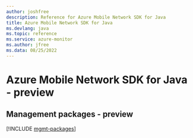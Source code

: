 ```yaml
---
author: joshfree
description: Reference for Azure Mobile Network SDK for Java
title: Azure Mobile Network SDK for Java
ms.devlang: java
ms.topic: reference
ms.service: azure-monitor
ms.author: jfree
ms.data: 08/25/2022
---
```

# Azure Mobile Network SDK for Java - preview

## Management packages - preview
[!INCLUDE [mgmt-packages](mobile-network-mgmt-index.md)]